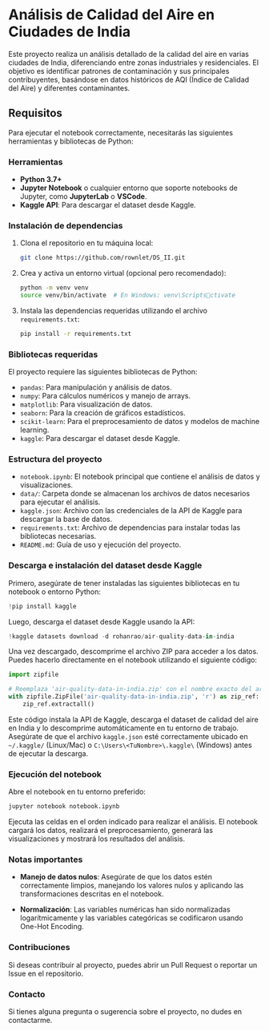 # Análisis de Calidad del Aire en Ciudades de India

Este proyecto realiza un análisis detallado de la calidad del aire en varias ciudades de India, diferenciando entre zonas industriales y residenciales. El objetivo es identificar patrones de contaminación y sus principales contribuyentes, basándose en datos históricos de AQI (Índice de Calidad del Aire) y diferentes contaminantes.

## Requisitos

Para ejecutar el notebook correctamente, necesitarás las siguientes herramientas y bibliotecas de Python:

### Herramientas

- **Python 3.7+**
- **Jupyter Notebook** o cualquier entorno que soporte notebooks de Jupyter, como **JupyterLab** o **VSCode**.
- **Kaggle API**: Para descargar el dataset desde Kaggle.

### Instalación de dependencias

1. Clona el repositorio en tu máquina local:

   ```bash
   git clone https://github.com/rownlet/DS_II.git
   ```

2. Crea y activa un entorno virtual (opcional pero recomendado):

   ```bash
   python -m venv venv
   source venv/bin/activate  # En Windows: venv\Scriptsctivate
   ```

3. Instala las dependencias requeridas utilizando el archivo `requirements.txt`:

   ```bash
   pip install -r requirements.txt
   ```

### Bibliotecas requeridas

El proyecto requiere las siguientes bibliotecas de Python:

- `pandas`: Para manipulación y análisis de datos.
- `numpy`: Para cálculos numéricos y manejo de arrays.
- `matplotlib`: Para visualización de datos.
- `seaborn`: Para la creación de gráficos estadísticos.
- `scikit-learn`: Para el preprocesamiento de datos y modelos de machine learning.
- `kaggle`: Para descargar el dataset desde Kaggle.

### Estructura del proyecto

- `notebook.ipynb`: El notebook principal que contiene el análisis de datos y visualizaciones.
- `data/`: Carpeta donde se almacenan los archivos de datos necesarios para ejecutar el análisis.
- `kaggle.json`: Archivo con las credenciales de la API de Kaggle para descargar la base de datos.
- `requirements.txt`: Archivo de dependencias para instalar todas las bibliotecas necesarias.
- `README.md`: Guía de uso y ejecución del proyecto.

### Descarga e instalación del dataset desde Kaggle

Primero, asegúrate de tener instaladas las siguientes bibliotecas en tu notebook o entorno Python:

```python
!pip install kaggle
```

Luego, descarga el dataset desde Kaggle usando la API:

```python
!kaggle datasets download -d rohanrao/air-quality-data-in-india
```

Una vez descargado, descomprime el archivo ZIP para acceder a los datos. Puedes hacerlo directamente en el notebook utilizando el siguiente código:

```python
import zipfile

# Reemplaza 'air-quality-data-in-india.zip' con el nombre exacto del archivo si ha cambiado
with zipfile.ZipFile('air-quality-data-in-india.zip', 'r') as zip_ref:
    zip_ref.extractall()
```

Este código instala la API de Kaggle, descarga el dataset de calidad del aire en India y lo descomprime automáticamente en tu entorno de trabajo. Asegúrate de que el archivo `kaggle.json` esté correctamente ubicado en `~/.kaggle/` (Linux/Mac) o `C:\Users\<TuNombre>\.kaggle\` (Windows) antes de ejecutar la descarga.

### Ejecución del notebook

Abre el notebook en tu entorno preferido:

```bash
jupyter notebook notebook.ipynb
```

Ejecuta las celdas en el orden indicado para realizar el análisis. El notebook cargará los datos, realizará el preprocesamiento, generará las visualizaciones y mostrará los resultados del análisis.

### Notas importantes

- **Manejo de datos nulos**: Asegúrate de que los datos estén correctamente limpios, manejando los valores nulos y aplicando las transformaciones descritas en el notebook.

- **Normalización**: Las variables numéricas han sido normalizadas logarítmicamente y las variables categóricas se codificaron usando One-Hot Encoding.

### Contribuciones

Si deseas contribuir al proyecto, puedes abrir un Pull Request o reportar un Issue en el repositorio.

### Contacto

Si tienes alguna pregunta o sugerencia sobre el proyecto, no dudes en contactarme.
